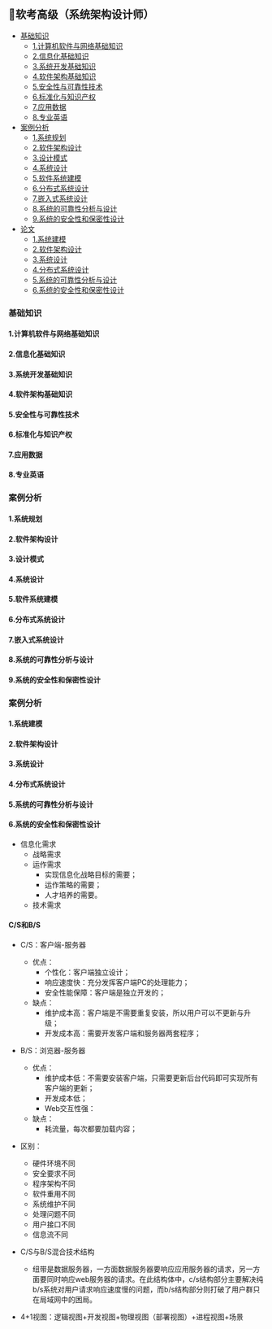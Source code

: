 ## 📃软考高级（系统架构设计师）

* [基础知识](基础知识)
  * [1.计算机软件与网络基础知识](#1计算机软件与网络基础知识)
  * [2.信息化基础知识](#2信息化基础知识)
  * [3.系统开发基础知识](#3系统开发基础知识)
  * [4.软件架构基础知识](#4软件架构基础知识)
  * [5.安全性与可靠性技术](#5安全性与可靠性技术)
  * [6.标准化与知识产权](#6标准化与知识产权)
  * [7.应用数据](#7应用数据)
  * [8.专业英语](#8专业英语)
* [案例分析](案例分析)
  * [1.系统规划](#1系统规划)
  * [2.软件架构设计](#2软件架构设计)
  * [3.设计模式](#3设计模式)
  * [4.系统设计](#4系统设计)
  * [5.软件系统建模](#5软件系统建模)
  * [6.分布式系统设计](#6分布式系统设计)
  * [7.嵌入式系统设计](#7嵌入式系统设计)
  * [8.系统的可靠性分析与设计](#8系统的可靠性分析与设计)
  * [9.系统的安全性和保密性设计](#9.统的安全性和保密性设计)
* [论文](论文)
  * [1.系统建模](#1系统建模)
  * [2.软件架构设计](#2软件架构设计)
  * [3.系统设计](#3系统设计)
  * [4.分布式系统设计](#4分布式系统设计)
  * [5.系统的可靠性分析与设计](#5系统的可靠性分析与设计)
  * [6.系统的安全性和保密性设计](#6系统的安全性和保密性设计)

### 基础知识
#### 1.计算机软件与网络基础知识
#### 2.信息化基础知识
#### 3.系统开发基础知识
#### 4.软件架构基础知识
#### 5.安全性与可靠性技术
#### 6.标准化与知识产权
#### 7.应用数据
#### 8.专业英语

### 案例分析
#### 1.系统规划
#### 2.软件架构设计
#### 3.设计模式
#### 4.系统设计
#### 5.软件系统建模
#### 6.分布式系统设计
#### 7.嵌入式系统设计
#### 8.系统的可靠性分析与设计
#### 9.系统的安全性和保密性设计

### 案例分析
#### 1.系统建模
#### 2.软件架构设计
#### 3.系统设计
#### 4.分布式系统设计
#### 5.系统的可靠性分析与设计
#### 6.系统的安全性和保密性设计


+ 信息化需求
  + 战略需求
  + 运作需求
    + 实现信息化战略目标的需要；
    + 运作策略的需要；
    + 人才培养的需要。
  + 技术需求

#### C/S和B/S
+ C/S：客户端-服务器
  + 优点：
    + 个性化：客户端独立设计；
    + 响应速度快：充分发挥客户端PC的处理能力；
    + 安全性能保障：客户端是独立开发的；
  + 缺点：
    + 维护成本高：客户端是不需要重复安装，所以用户可以不更新与升级；
    + 开发成本高：需要开发客户端和服务器两套程序；
+ B/S：浏览器-服务器
  + 优点：
    + 维护成本低：不需要安装客户端，只需要更新后台代码即可实现所有客户端的更新；
    + 开发成本低；
    + Web交互性强：
  + 缺点：
    + 耗流量，每次都要加载内容；
+ 区别：
  + 硬件环境不同
  + 安全要求不同
  + 程序架构不同
  + 软件重用不同
  + 系统维护不同
  + 处理问题不同
  + 用户接口不同
  + 信息流不同
+ C/S与B/S混合技术结构
  + 纽带是数据服务器，一方面数据服务器要响应应用服务器的请求，另一方面要同时响应web服务器的请求。在此结构体中，c/s结构部分主要解决纯b/s系统对用户请求响应速度慢的问题，而b/s结构部分则打破了用户群只在局域网中的困局。

+ 4+1视图：逻辑视图+开发视图+物理视图（部署视图）+进程视图+场景



